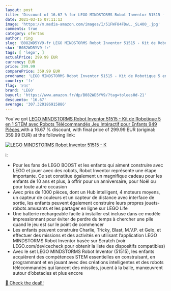 ```yaml
---
layout: post
title: 'Discount of 16.67 % for LEGO MINDSTORMS Robot Inventor 51515 - K'
date: 2021-03-15 07:11:13
image: 'https://m.media-amazon.com/images/I/51FWF84FDwL._SL400_.jpg'
comments: true
category: ofertas
author: ring
slug: 'B082WD5YV9-fr LEGO MINDSTORMS Robot Inventor 51515 - Kit de Robotique 5...'
sku: 'B082WD5YV9-fr'
tags: [ 'lego', ]
actualPrice: 299.99 EUR
currency: EUR
price: 299.99
comparePrice: 359.99 EUR
prodname: 'LEGO MINDSTORMS Robot Inventor 51515 - Kit de Robotique 5 en 1 STEM avec Robots Télécommandés  Jeu Intéractif pour Enfants  949 Pièces '
country: 'fr'
flag: '🇫🇷'
brand: 'LEGO'
buyurl: 'https://www.amazon.fr/dp/B082WD5YV9/?tag=tolees0d-21'
descuento: '16.67'
average: '307.320186915886'
---
```


You've got [LEGO MINDSTORMS Robot Inventor 51515 - Kit de Robotique 5 en 1 STEM avec Robots Télécommandés  Jeu Intéractif pour Enfants  949 Pièces ](https://www.amazon.fr/dp/B082WD5YV9/?tag=tolees0d-21) with a  16.67 % discount, with final price of 299.99 EUR (original: 359.99 EUR) at the following link:

[![LEGO MINDSTORMS Robot Inventor 51515 - K](https://m.media-amazon.com/images/I/51FWF84FDwL._SL400_.jpg)](https://www.amazon.fr/dp/B082WD5YV9/?tag=tolees0d-21)

ℹ️:

- Pour les fans de LEGO BOOST et les enfants qui aiment construire avec LEGO et jouer avec des robots, Robot Inventor représente une étape importante. Ce set constitue également un magnifique cadeau pour les enfants de 10 ans et plus, à offrir pour un anniversaire, pour Noël ou pour toute autre occasion
- Avec près de 1000 pièces, dont un Hub intelligent, 4 moteurs moyens, un capteur de couleurs et un capteur de distance avec interface de sortie, les enfants peuvent également construire leurs propres jouets-robots amusants et les partager en ligne sur LEGO Life
- Une batterie rechargeable facile à installer est incluse dans ce modèle impressionnant pour éviter de perdre du temps à chercher une pile quand le jeu est sur le point de commencer
- Les enfants peuvent construire Charlie, Tricky, Blast, M.V.P. et Gelo, et effectuer des missions et des activités en utilisant l’application LEGO MINDSTORMS Robot Inventor basée sur Scratch (voir LEGO.com/devicecheck pour obtenir la liste des dispositifs compatibles)
- Avec le set LEGO MINDSTORMS Robot Inventor (51515), les enfants acquièrent des compétences STEM essentielles en construisant, en programmant et en jouant avec des créations intelligentes et des robots télécommandés qui lancent des missiles, jouent à la balle, manœuvrent autour d’obstacles et plus encore

[🛒 Check the deal!!](https://www.amazon.fr/dp/B082WD5YV9/?tag=tolees0d-21)
